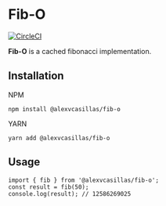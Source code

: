 # Fib-O

[![CircleCI](https://circleci.com/gh/alexvcasillas/fib-o.svg?style=svg)](https://circleci.com/gh/alexvcasillas/fib-o)

**Fib-O** is a cached fibonacci implementation.

## Installation

NPM

```
npm install @alexvcasillas/fib-o
```

YARN

```
yarn add @alexvcasillas/fib-o
```

## Usage

```
import { fib } from '@alexvcasillas/fib-o';
const result = fib(50);
console.log(result); // 12586269025
```
